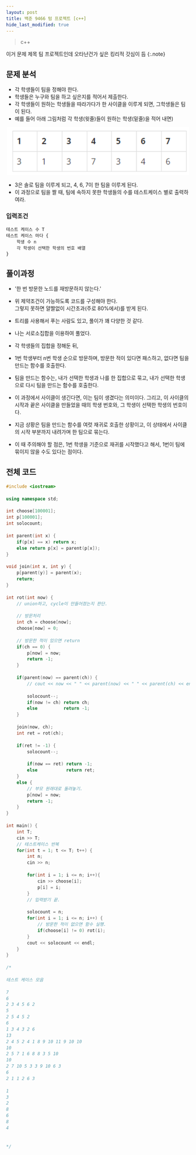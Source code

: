 ```yaml
---
layout: post
title: 백준 9466 텀 프로젝트 [c++]
hide_last_modified: true
---
```


> c++



이거 문제 제목 팀 프로젝트인데 오타난건가 싶은 킹리적 갓심이 듬
{:.note}



## 문제 분석

- 각 학생들이 팀을 정해야 한다.
- 학생들은 누구와 팀을 하고 싶은지를 적어서 제출한다.
- 각 학생들이 원하는 학생들을 따라가다가 한 사이클을 이루게 되면, 그학생들은 팀이 된다.
- 예를 들어 아래 그림처럼 각 학생(윗줄)들이 원하는 학생(밑줄)을 적어 내면)

<center>
<img src="https://github.com/Hangeol-Chang/Hangeol-chang.github.io/blob/main/assets/img/develop/solving/BJ9466.png?raw=true" width="500">
</center>

- 3은 솔로 팀을 이루게 되고, 4, 6, 7이 한 팀을 이루게 된다.
- 이 과정으로 팀을 짤 때, 팀에 속하지 못한 학생들의 수를 테스트케이스 별로 출력하여라.



### 입력조건

```
테스트 케이스 수 T
테스트 케이스 마다 {
	학생 수 n
	각 학생이 선택한 학생의 번호 배열
}
```



## 풀이과정

- '한 번 방문한 노드를 재방문하지 않는다.'
- 위 제약조건이 가능하도록 코드를 구성해야 한다.<br>그렇지 못하면 얄짤없이 시간초과(주로 80%에서)를 받게 된다.



- 트리를 사용해서 푸는 사람도 있고, 풀이가 꽤 다양한 것 같다.
- 나는 서로소집합을 이용하여 풀었다.
- 각 학생들의 집합을 정해둔 뒤,
- 1번 학생부터 n번 학생 순으로 방문하며, 방문한 적이 있다면 패스하고, 없다면 팀을 만드는 함수를 호출한다.
- 팀을 만드는 함수는, 내가 선택한 학생과 나를 한 집합으로 묶고, 내가 선택한 학생으로 다시 팀을 만드는 함수를 호출한다.
- 이 과정에서 사이클이 생긴다면, 이는 팀이 생겼다는 의미이다. 그리고, 이 사이클의 시작과 끝은 사이클을 만들었을 때의 학생 번호와, 그 학생이 선택한 학생의 번호이다.
- 지금 상황은 팀을 만드는 함수를 여럿 재귀로 호출한 상황이고, 이 상태에서 사이클의 시작 부분까지 내려가며 한 팀으로 묶는다.
- 이 때 주의해야 할 점은, 1번 학생을 기준으로 재귀를 시작했다고 해서, 1번이 팀에 묶이지 않을 수도 있다는 점이다.



## 전체 코드

```c++
#include <iostream>

using namespace std;

int choose[100001];
int p[100001];
int solocount;

int parent(int x) {
    if(p[x] == x) return x;
    else return p[x] = parent(p[x]);
}

void join(int x, int y) {
    p[parent(y)] = parent(x);
    return;
}

int rot(int now) {
    // union하고, cycle이 만들어졌는지 판단.
    
    // 방문처리
    int ch = choose[now];
    choose[now] = 0;
	
    // 방문한 적이 있으면 return
    if(ch == 0) {
        p[now] = now;
        return -1;
    }

    if(parent(now) == parent(ch)) {
        // cout << now << " " << parent(now) << " " << parent(ch) << endl;

        solocount--;
        if(now != ch) return ch;
        else          return -1;
    }

    join(now, ch);
    int ret = rot(ch);

    if(ret != -1) {
        solocount--;

        if(now == ret) return -1;
        else           return ret;
    }
    else {
        // 부모 원래대로 돌려놓기.
        p[now] = now;
        return -1;
    }
}

int main() {
    int T;
    cin >> T;
    // 테스트케이스 반복
    for(int t = 1; t <= T; t++) {
        int n;
        cin >> n;

        for(int i = 1; i <= n; i++){
            cin >> choose[i];
            p[i] = i;
        }
        // 입력받기 끝.
        
        solocount = n;
        for(int i = 1; i <= n; i++) {
            // 방문한 적이 없으면 함수 실행.
            if(choose[i] != 0) rot(i);
        }
        cout << solocount << endl;
    }
}

/*

테스트 케이스 모음

7
6
2 3 4 5 6 2
5
2 5 4 5 2
6
1 3 4 3 2 6
13
2 4 5 2 4 1 8 9 10 11 9 10 10
10
2 5 7 1 6 8 8 3 5 10
10
2 7 10 5 3 3 9 10 6 3
6
2 1 1 2 6 3

1
3
2
8
6
8
4


*/
```


